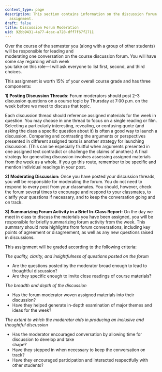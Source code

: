 ```yaml
---
content_type: page
description: This section contains information on the discussion forum moderation
  assignment.
draft: false
title: Discussion Forum Moderation
uid: 92bb9431-4a77-4cac-a728-dff7f67f2711
---
```

Over the course of the semester you (along with a group of other students) will be responsible for leading and     
moderating one conversation on the course discussion forum. You will have some say regarding which week     
you take on this role—I will ask everyone to list first, second, and third choices.

This assignment is worth 15% of your overall course grade and has three components:

**1) Posting Discussion Threads:** Forum moderators should post 2–3 discussion questions on a course topic by Thursday at 7:00 p.m. on the week before we meet to discuss that topic.

Each discussion thread should reference assigned materials for the week in question. You may choose in one thread to focus on a single reading or film. Selecting a particularly interesting, revealing, or confusing quote (and asking the class a specific question about it) is often a good way to launch a discussion. Comparing and contrasting the arguments or perspectives presented in different assigned texts is another strategy for launching discussion. (This can be especially fruitful when arguments presented in one assigned text contradict or challenge the claims of another.) A final strategy for generating discussion involves assessing assigned materials from the week as a whole. If you go this route, remember to be specific and mention individual readings in your post.

**2) Moderating Discussion:** Once you have posted your discussion threads, you will be responsible for moderating the forum. You do not need to respond to every post from your classmates. You should, however, check the forum several times to encourage and respond to your classmates, to clarify your questions if necessary, and to keep the conversation going and on track.

**3) Summarizing Forum Activity in a Brief In-Class Report:** On the day we meet in class to discuss the materials you have been assigned, you will be responsible for briefly summarizing forum activity from the week. This summary should note highlights from forum conversations, including key points of agreement or disagreement, as well as any new questions raised in discussions.

This assignment will be graded according to the following criteria:

*The quality, clarity, and insightfulness of questions posted on the forum*

- Are the questions posted by the moderator broad enough to lead to thoughtful discussion?
- Are they specific enough to invite close readings of course materials?

*The breadth and depth of the discussion*

- Has the forum moderator woven assigned materials into their discussion?
- Have they helped generate in-depth examination of major themes and ideas for the week?

*The extent to which the moderator aids in producing an inclusive and thoughtful discussion*

- Has the moderator encouraged conversation by allowing time for discussion to develop and take   
    shape?
- Have they stepped in when necessary to keep the conversation on track?
- Have they encouraged participation and interacted respectfully with other students?